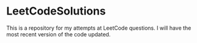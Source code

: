# LeetCodeSolutions

This is a repository for my attempts at LeetCode questions. I will have the most recent version of the code updated.
